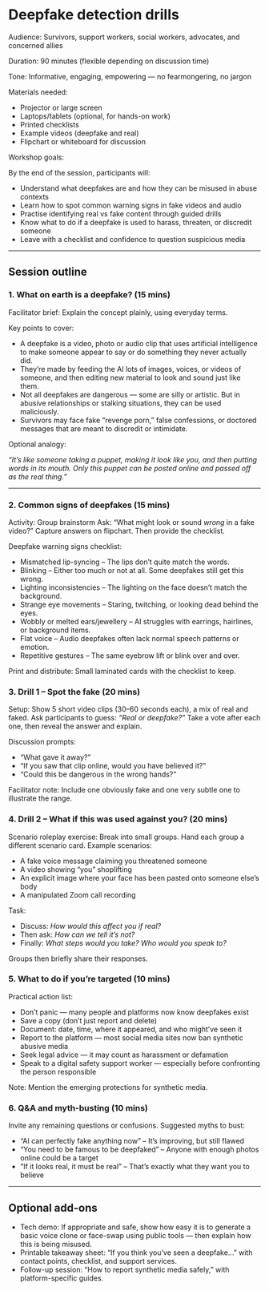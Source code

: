 # Deepfake detection drills

Audience: Survivors, support workers, social workers, advocates, and concerned allies

Duration: 90 minutes (flexible depending on discussion time)

Tone: Informative, engaging, empowering — no fearmongering, no jargon

Materials needed:

* Projector or large screen
* Laptops/tablets (optional, for hands-on work)
* Printed checklists
* Example videos (deepfake and real)
* Flipchart or whiteboard for discussion

Workshop goals:

By the end of the session, participants will:

* Understand what deepfakes are and how they can be misused in abuse contexts
* Learn how to spot common warning signs in fake videos and audio
* Practise identifying real vs fake content through guided drills
* Know what to do if a deepfake is used to harass, threaten, or discredit someone
* Leave with a checklist and confidence to question suspicious media

---

## Session outline

### 1. What on earth is a deepfake? (15 mins)

Facilitator brief: Explain the concept plainly, using everyday terms.

Key points to cover:

* A deepfake is a video, photo or audio clip that uses artificial intelligence to make someone appear to say or do something they never actually did.
* They’re made by feeding the AI lots of images, voices, or videos of someone, and then editing new material to look and sound just like them.
* Not all deepfakes are dangerous — some are silly or artistic. But in abusive relationships or stalking situations, they can be used maliciously.
* Survivors may face fake “revenge porn,” false confessions, or doctored messages that are meant to discredit or intimidate.

Optional analogy:

*“It’s like someone taking a puppet, making it look like you, and then putting words in its mouth. Only this puppet can be posted online and passed off as the real thing.”*

---

### 2. Common signs of deepfakes (15 mins)

Activity: Group brainstorm
Ask: “What might look or sound *wrong* in a fake video?”
Capture answers on flipchart. Then provide the checklist.

Deepfake warning signs checklist:

* Mismatched lip-syncing – The lips don’t quite match the words.
* Blinking – Either too much or not at all. Some deepfakes still get this wrong.
* Lighting inconsistencies – The lighting on the face doesn’t match the background.
* Strange eye movements – Staring, twitching, or looking dead behind the eyes.
* Wobbly or melted ears/jewellery – AI struggles with earrings, hairlines, or background items.
* Flat voice – Audio deepfakes often lack normal speech patterns or emotion.
* Repetitive gestures – The same eyebrow lift or blink over and over.

Print and distribute: Small laminated cards with the checklist to keep.

### 3. Drill 1 – Spot the fake (20 mins)

Setup:
Show 5 short video clips (30–60 seconds each), a mix of real and faked.
Ask participants to guess: *“Real or deepfake?”*
Take a vote after each one, then reveal the answer and explain.

Discussion prompts:

* “What gave it away?”
* “If you saw that clip online, would you have believed it?”
* “Could this be dangerous in the wrong hands?”

Facilitator note: Include one obviously fake and one very subtle one to illustrate the range.

### 4. Drill 2 – What if this was used against you? (20 mins)

Scenario roleplay exercise:
Break into small groups. Hand each group a different scenario card. Example scenarios:

* A fake voice message claiming you threatened someone
* A video showing “you” shoplifting
* An explicit image where your face has been pasted onto someone else’s body
* A manipulated Zoom call recording

Task:

* Discuss: *How would this affect you if real?*
* Then ask: *How can we tell it’s not?*
* Finally: *What steps would you take? Who would you speak to?*

Groups then briefly share their responses.

### 5. What to do if you’re targeted (10 mins)

Practical action list:

* Don’t panic — many people and platforms now know deepfakes exist
* Save a copy (don’t just report and delete)
* Document: date, time, where it appeared, and who might’ve seen it
* Report to the platform — most social media sites now ban synthetic abusive media
* Seek legal advice — it may count as harassment or defamation
* Speak to a digital safety support worker — especially before confronting the person responsible

Note: Mention the emerging protections for synthetic media.

### 6. Q\&A and myth-busting (10 mins)

Invite any remaining questions or confusions. Suggested myths to bust:

* “AI can perfectly fake anything now” – It’s improving, but still flawed
* “You need to be famous to be deepfaked” – Anyone with enough photos online could be a target
* “If it looks real, it must be real” – That’s exactly what they want you to believe

---

## Optional add-ons

* Tech demo: If appropriate and safe, show how easy it is to generate a basic voice clone or face-swap using public tools — then explain how this is being misused.
* Printable takeaway sheet: “If you think you’ve seen a deepfake...” with contact points, checklist, and support services.
* Follow-up session: “How to report synthetic media safely,” with platform-specific guides.
